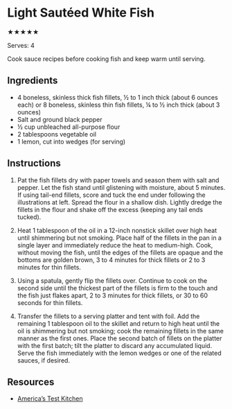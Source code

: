 # Light Sautéed White Fish

★★★★★

Serves: 4

Cook sauce recipes before cooking fish and keep warm until serving.

## Ingredients

* 4 boneless, skinless thick fish fillets, ½ to 1 inch thick (about 6 ounces each) or 8 boneless, skinless thin fish fillets, ¼ to ½ inch thick (about 3 ounces)
* Salt and ground black pepper
* ½ cup unbleached all-purpose flour
* 2 tablespoons vegetable oil
* 1 lemon, cut into wedges (for serving)

## Instructions

1. Pat the fish fillets dry with paper towels and season them with salt and pepper. Let the fish stand until glistening with moisture, about 5 minutes. If using tail-end fillets, score and tuck the end under following the illustrations at left. Spread the flour in a shallow dish. Lightly dredge the fillets in the flour and shake off the excess (keeping any tail ends tucked).

2. Heat 1 tablespoon of the oil in a 12-inch nonstick skillet over high heat until shimmering but not smoking. Place half of the fillets in the pan in a single layer and immediately reduce the heat to medium-high. Cook, without moving the fish, until the edges of the fillets are opaque and the bottoms are golden brown, 3 to 4 minutes for thick fillets or 2 to 3 minutes for thin fillets.

3. Using a spatula, gently flip the fillets over. Continue to cook on the second side until the thickest part of the fillets is firm to the touch and the fish just flakes apart, 2 to 3 minutes for thick fillets, or 30 to 60 seconds for thin fillets.

4. Transfer the fillets to a serving platter and tent with foil. Add the remaining 1 tablespoon oil to the skillet and return to high heat until the oil is shimmering but not smoking; cook the remaining fillets in the same manner as the first ones. Place the second batch of fillets on the platter with the first batch; tilt the platter to discard any accumulated liquid. Serve the fish immediately with the lemon wedges or one of the related sauces, if desired.

## Resources

* [America’s Test Kitchen](https://www.americastestkitchen.com/recipes/5342-light-sauteed-white-fish-fillets)
